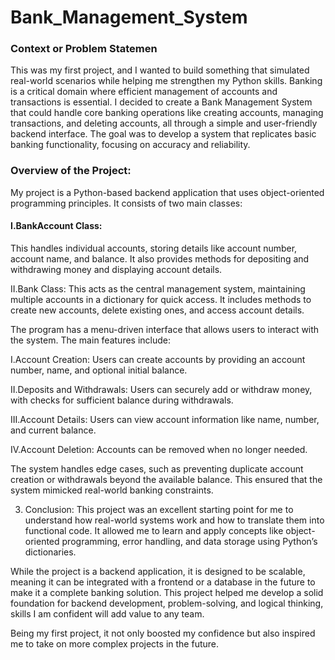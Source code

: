 # Bank_Management_System
<h3>Context or Problem Statemen</h3>
This was my first project, and I wanted to build something that simulated real-world scenarios while helping me strengthen my Python skills. Banking is a critical domain where efficient management of accounts and transactions is essential. I decided to create a Bank Management System that could handle core banking operations like creating accounts, managing transactions, and deleting accounts, all through a simple and user-friendly backend interface. The goal was to develop a system that replicates basic banking functionality, focusing on accuracy and reliability.

<h3>Overview of the Project:</h3>
My project is a Python-based backend application that uses object-oriented programming principles. It consists of two main classes:

<h4>I.BankAccount Class:</h4> This handles individual accounts, storing details like account number, account name, and balance. It also provides methods for depositing and withdrawing money and displaying account details.

II.Bank Class: This acts as the central management system, maintaining multiple accounts in a dictionary for quick access. It includes methods to create new accounts, delete existing ones, and access account details.

The program has a menu-driven interface that allows users to interact with the system. The main features include:

I.Account Creation: Users can create accounts by providing an account number, name, and optional initial balance.

II.Deposits and Withdrawals: Users can securely add or withdraw money, with checks for sufficient balance during withdrawals.

III.Account Details: Users can view account information like name, number, and current balance.

IV.Account Deletion: Accounts can be removed when no longer needed.

The system handles edge cases, such as preventing duplicate account creation or withdrawals beyond the available balance. This ensured that the system mimicked real-world banking constraints.

3. Conclusion:
This project was an excellent starting point for me to understand how real-world systems work and how to translate them into functional code. It allowed me to learn and apply concepts like object-oriented programming, error handling, and data storage using Python’s dictionaries.

While the project is a backend application, it is designed to be scalable, meaning it can be integrated with a frontend or a database in the future to make it a complete banking solution. This project helped me develop a solid foundation for backend development, problem-solving, and logical thinking, skills I am confident will add value to any team.

Being my first project, it not only boosted my confidence but also inspired me to take on more complex projects in the future.
